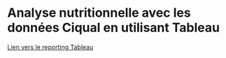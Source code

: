 # Analyse nutritionnelle avec les données Ciqual en utilisant Tableau

[Lien vers le reporting Tableau](https://public.tableau.com/app/profile/test.ye/viz/Reporting_17320290969920/Analysenutritionnelledunaliment)
